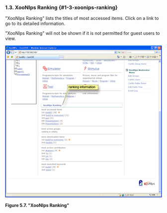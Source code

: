 ### 1.3. XooNIps Ranking {#1-3-xoonips-ranking}

&quot;XooNIps Ranking&quot; lists the titles of most accessed items. Click on a link to go to its detailed information.

&quot;XooNIps Ranking&quot; will not be shown if it is not permitted for guest users to view.

!["XooNIps Ranking"](../../assets/xoonips-operate7.png)

**Figure 5.7. &quot;XooNIps Ranking&quot;**